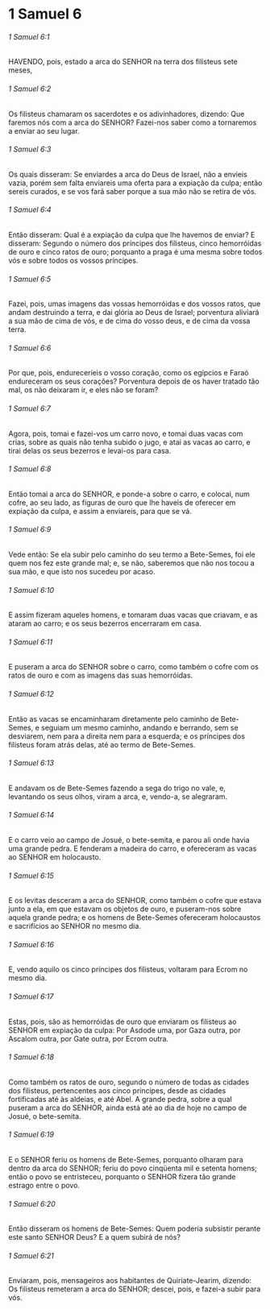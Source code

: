 # 1 Samuel 6

###### 1 Samuel 6:1

HAVENDO, pois, estado a arca do SENHOR na terra dos filisteus sete meses,

###### 1 Samuel 6:2

Os filisteus chamaram os sacerdotes e os adivinhadores, dizendo: Que faremos nós com a arca do SENHOR? Fazei-nos saber como a tornaremos a enviar ao seu lugar.

###### 1 Samuel 6:3

Os quais disseram: Se enviardes a arca do Deus de Israel, não a envieis vazia, porém sem falta enviareis uma oferta para a expiação da culpa; então sereis curados, e se vos fará saber porque a sua mão não se retira de vós.

###### 1 Samuel 6:4

Então disseram: Qual é a expiação da culpa que lhe havemos de enviar? E disseram: Segundo o número dos príncipes dos filisteus, cinco hemorróidas de ouro e cinco ratos de ouro; porquanto a praga é uma mesma sobre todos vós e sobre todos os vossos príncipes.

###### 1 Samuel 6:5

Fazei, pois, umas imagens das vossas hemorróidas e dos vossos ratos, que andam destruindo a terra, e dai glória ao Deus de Israel; porventura aliviará a sua mão de cima de vós, e de cima do vosso deus, e de cima da vossa terra.

###### 1 Samuel 6:6

Por que, pois, endureceríeis o vosso coração, como os egípcios e Faraó endureceram os seus corações? Porventura depois de os haver tratado tão mal, os não deixaram ir, e eles não se foram?

###### 1 Samuel 6:7

Agora, pois, tomai e fazei-vos um carro novo, e tomai duas vacas com crias, sobre as quais não tenha subido o jugo, e atai as vacas ao carro, e tirai delas os seus bezerros e levai-os para casa.

###### 1 Samuel 6:8

Então tomai a arca do SENHOR, e ponde-a sobre o carro, e colocai, num cofre, ao seu lado, as figuras de ouro que lhe haveis de oferecer em expiação da culpa, e assim a enviareis, para que se vá.

###### 1 Samuel 6:9

Vede então: Se ela subir pelo caminho do seu termo a Bete-Semes, foi ele quem nos fez este grande mal; e, se não, saberemos que não nos tocou a sua mão, e que isto nos sucedeu por acaso.

###### 1 Samuel 6:10

E assim fizeram aqueles homens, e tomaram duas vacas que criavam, e as ataram ao carro; e os seus bezerros encerraram em casa.

###### 1 Samuel 6:11

E puseram a arca do SENHOR sobre o carro, como também o cofre com os ratos de ouro e com as imagens das suas hemorróidas.

###### 1 Samuel 6:12

Então as vacas se encaminharam diretamente pelo caminho de Bete-Semes, e seguiam um mesmo caminho, andando e berrando, sem se desviarem, nem para a direita nem para a esquerda; e os príncipes dos filisteus foram atrás delas, até ao termo de Bete-Semes.

###### 1 Samuel 6:13

E andavam os de Bete-Semes fazendo a sega do trigo no vale, e, levantando os seus olhos, viram a arca, e, vendo-a, se alegraram.

###### 1 Samuel 6:14

E o carro veio ao campo de Josué, o bete-semita, e parou ali onde havia uma grande pedra. E fenderam a madeira do carro, e ofereceram as vacas ao SENHOR em holocausto.

###### 1 Samuel 6:15

E os levitas desceram a arca do SENHOR, como também o cofre que estava junto a ela, em que estavam os objetos de ouro, e puseram-nos sobre aquela grande pedra; e os homens de Bete-Semes ofereceram holocaustos e sacrifícios ao SENHOR no mesmo dia.

###### 1 Samuel 6:16

E, vendo aquilo os cinco príncipes dos filisteus, voltaram para Ecrom no mesmo dia.

###### 1 Samuel 6:17

Estas, pois, são as hemorróidas de ouro que enviaram os filisteus ao SENHOR em expiação da culpa: Por Asdode uma, por Gaza outra, por Ascalom outra, por Gate outra, por Ecrom outra.

###### 1 Samuel 6:18

Como também os ratos de ouro, segundo o número de todas as cidades dos filisteus, pertencentes aos cinco príncipes, desde as cidades fortificadas até às aldeias, e até Abel. A grande pedra, sobre a qual puseram a arca do SENHOR, ainda está até ao dia de hoje no campo de Josué, o bete-semita.

###### 1 Samuel 6:19

E o SENHOR feriu os homens de Bete-Semes, porquanto olharam para dentro da arca do SENHOR; feriu do povo cinqüenta mil e setenta homens; então o povo se entristeceu, porquanto o SENHOR fizera tão grande estrago entre o povo.

###### 1 Samuel 6:20

Então disseram os homens de Bete-Semes: Quem poderia subsistir perante este santo SENHOR Deus? E a quem subirá de nós?

###### 1 Samuel 6:21

Enviaram, pois, mensageiros aos habitantes de Quiriate-Jearim, dizendo: Os filisteus remeteram a arca do SENHOR; descei, pois, e fazei-a subir para vós.


